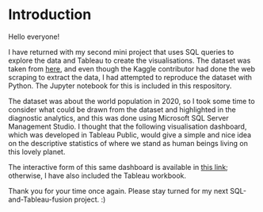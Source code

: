 # Introduction

Hello everyone!

I have returned with my second mini project that uses SQL queries to explore the data and Tableau to create the visualisations. The dataset was taken from [here](https://www.kaggle.com/tanuprabhu/population-by-country-2020), and even though the Kaggle contributor had done the web scraping to extract the data, I had attempted to reproduce the dataset with Python. The Jupyter notebook for this is included in this respository.

The dataset was about the world population in 2020, so I took some time to consider what could be drawn from the dataset and highlighted in the diagnostic analytics, and this was done using Microsoft SQL Server Management Studio. I thought that the following visualisation dashboard, which was developed in Tableau Public, would give a simple and nice idea on the descriptive statistics of where we stand as human beings living on this lovely planet. 

The interactive form of this same dashboard is available in [this link](https://public.tableau.com/views/TheWorld_16433824656360/Dashboard1?:language=en-US&publish=yes&:display_count=n&:origin=viz_share_link); otherwise, I have also included the Tableau workbook.

Thank you for your time once again. Please stay turned for my next SQL-and-Tableau-fusion project. :)